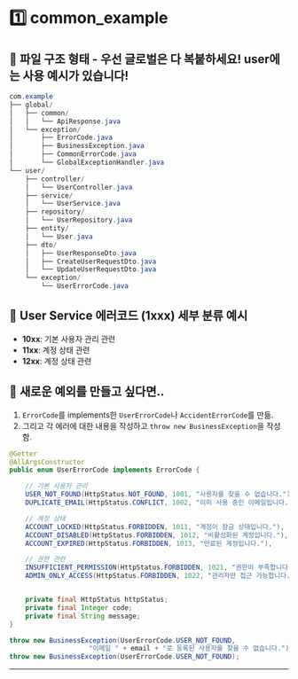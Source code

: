 # 1️⃣ common_example
## 📄 파일 구조 형태 - 우선 글로벌은 다 복붙하세요! user에는 사용 예시가 있습니다!
```java
com.example
├── global/
│   ├── common/
│   │   └── ApiResponse.java
│   └── exception/
│       ├── ErrorCode.java
│       ├── BusinessException.java
│       ├── CommonErrorCode.java
│       └── GlobalExceptionHandler.java
└── user/
    ├── controller/
    │   └── UserController.java
    ├── service/
    │   └── UserService.java
    ├── repository/
    │   └── UserRepository.java
    ├── entity/
    │   └── User.java
    ├── dto/
    │   ├── UserResponseDto.java
    │   ├── CreateUserRequestDto.java
    │   └── UpdateUserRequestDto.java
    └── exception/
        └── UserErrorCode.java
```
## 🙌 User Service 에러코드 (1xxx) 세부 분류 예시
- **10xx**: 기본 사용자 관리 관련
- **11xx**: 계정 상태 관련
- **12xx**: 계정 상태 관련

## 📌 새로운 예외를 만들고 싶다면..
1. `ErrorCode`를 implements한 `UserErrorCode`나 `AccidentErrorCode`를 만듦.
2. 그리고 각 에러에 대한 내용을 작성하고 `throw new BusinessException`을 작성함.
```java
@Getter
@AllArgsConstructor
public enum UserErrorCode implements ErrorCode {

    // 기본 사용자 관리
    USER_NOT_FOUND(HttpStatus.NOT_FOUND, 1001, "사용자를 찾을 수 없습니다."),
    DUPLICATE_EMAIL(HttpStatus.CONFLICT, 1002, "이미 사용 중인 이메일입니다."),

    // 계정 상태
    ACCOUNT_LOCKED(HttpStatus.FORBIDDEN, 1011, "계정이 잠금 상태입니다."),
    ACCOUNT_DISABLED(HttpStatus.FORBIDDEN, 1012, "비활성화된 계정입니다."),
    ACCOUNT_EXPIRED(HttpStatus.FORBIDDEN, 1013, "만료된 계정입니다."),

    // 권한 관련
    INSUFFICIENT_PERMISSION(HttpStatus.FORBIDDEN, 1021, "권한이 부족합니다."),
    ADMIN_ONLY_ACCESS(HttpStatus.FORBIDDEN, 1022, "관리자만 접근 가능합니다.");


    private final HttpStatus httpStatus;
    private final Integer code;
    private final String message;
}
```
```java
throw new BusinessException(UserErrorCode.USER_NOT_FOUND,
                    "이메일 " + email + "로 등록된 사용자를 찾을 수 없습니다.");
throw new BusinessException(UserErrorCode.USER_NOT_FOUND);
```
----
